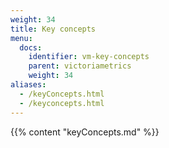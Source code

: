 ```yaml
---
weight: 34
title: Key concepts
menu:
  docs:
    identifier: vm-key-concepts
    parent: victoriametrics
    weight: 34
aliases:
  - /keyConcepts.html
  - /keyсoncepts.html
---
```

{{% content "keyConcepts.md" %}}